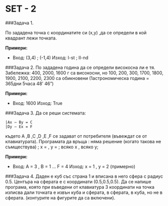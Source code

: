 SET - 2
=========

###Задача 1.

По зададена точка с координатите си (x,y) ,да се определи в кой квадрант лежи точката.

**Примери:**

- Вход:  (3,4) ; (-1,4)
Изход: I-st ;   II-nd

###Задача 2.
По зададена година да се определи високосна ли е тя. 
Забележка: 400, 2000, 1600 г са високосни, но 100, 200, 300, 1700, 1800, 1900, 2100, 2200, 2300 са обикновени (1астрономическа година = 365дни 5часа 48’ 46”)

**Примери:**

- Вход: 1600
Изход: True

###Задача 3.
Да се реши системата:

```
|Ax – By = C 
|Dy – Ex = F
```

където А ,B ,C ,D ,E ,F се задават от потребителя (въвеждат се от клавиатурата).
Програмата да връща : няма решение (когато такова не съмществува) ; x = , y = ; всяко x , всяко y;

**Примери:**

- Вход: А = 3 , B = 1 … F = 4
Изход: x = 1 , y = 2  (примерно)

###Задача 4.
Даден е куб със страна 1 и вписана в него сфера с радиус 0.5. Центъра на сферата е с координати (0.5,0.5,0.5). Да се напише програма, която при въведени от клавиатура 3 координати на точка изписва дали точката е извън куба и сферата, в сферата, в куба, но не в сферата. (контурите на фигурите да са включени).

